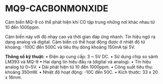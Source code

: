 # MQ9-CACBONMONXIDE
Cảm biến MQ-9 có thể phát hiện khí CO tập trung những nơi khác nhau từ 10 đến 1000ppm.

Cảm biến này với độ nhạy cao và thời gian đáp ứng nhanh. Tín hiệu ngõ ra dạng analog và digital. Cảm biến có thể hoạt động được ở nhiệt độ từ khoảng: -100C đến 500C và tiêu thụ dòng khoảng 150mA tại 5V.

**Thông số kỹ thuật:**
• Điện áp cung cấp: 3 ~ 5V DC.
• Sử dụng chip so sánh LM393 và MQ-9
• Hai dạng tín hiệu đầu ra (digital và analog).
• Tín hiệu analog từ 0~5V.
• Dải phát hiện từ 10 đến 1000ppm.
• Công suất tiêu thụ: khoảng 350mW.
• Nhiệt độ hoạt động: -10C đến 50C.
• Kích thước: 33 x 20 x 16mm.
